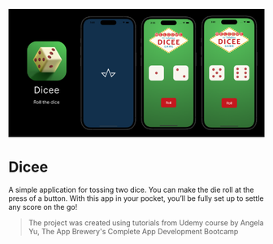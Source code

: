 ![App Banner](Documentation/AppBanner.png)

# Dicee

A simple application for tossing two dice. You can make the die roll at the press of a button. With this app in your pocket, you’ll be fully set up to settle any score on the go!


>The project was created using tutorials from Udemy course by Angela Yu, The App Brewery's Complete App Development Bootcamp
